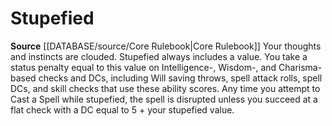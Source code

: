﻿# Stupefied

**Source** [[DATABASE/source/Core Rulebook|Core Rulebook]] 
Your thoughts and instincts are clouded. Stupefied always includes a value. You take a status penalty equal to this value on Intelligence-, Wisdom-, and Charisma-based checks and DCs, including Will saving throws, spell attack rolls, spell DCs, and skill checks that use these ability scores. Any time you attempt to Cast a Spell while stupefied, the spell is disrupted unless you succeed at a flat check with a DC equal to 5 + your stupefied value.